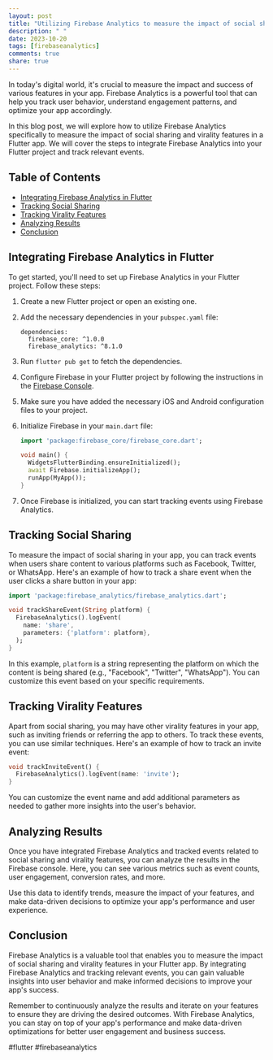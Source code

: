 ```yaml
---
layout: post
title: "Utilizing Firebase Analytics to measure the impact of social sharing and virality features in a Flutter app"
description: " "
date: 2023-10-20
tags: [firebaseanalytics]
comments: true
share: true
---
```


In today's digital world, it's crucial to measure the impact and success of various features in your app. Firebase Analytics is a powerful tool that can help you track user behavior, understand engagement patterns, and optimize your app accordingly.

In this blog post, we will explore how to utilize Firebase Analytics specifically to measure the impact of social sharing and virality features in a Flutter app. We will cover the steps to integrate Firebase Analytics into your Flutter project and track relevant events.

## Table of Contents
- [Integrating Firebase Analytics in Flutter](#integrate-firebase-analytics-in-flutter)
- [Tracking Social Sharing](#tracking-social-sharing)
- [Tracking Virality Features](#tracking-virality-features)
- [Analyzing Results](#analyzing-results)
- [Conclusion](#conclusion)

## Integrating Firebase Analytics in Flutter

To get started, you'll need to set up Firebase Analytics in your Flutter project. Follow these steps:

1. Create a new Flutter project or open an existing one.
2. Add the necessary dependencies in your `pubspec.yaml` file:

   ```
   dependencies:
     firebase_core: ^1.0.0
     firebase_analytics: ^8.1.0
   ```
   
3. Run `flutter pub get` to fetch the dependencies.
4. Configure Firebase in your Flutter project by following the instructions in the [Firebase Console](https://console.firebase.google.com/).
5. Make sure you have added the necessary iOS and Android configuration files to your project.
6. Initialize Firebase in your `main.dart` file:

   ```dart
   import 'package:firebase_core/firebase_core.dart';

   void main() {
     WidgetsFlutterBinding.ensureInitialized();
     await Firebase.initializeApp();
     runApp(MyApp());
   }
   ```

7. Once Firebase is initialized, you can start tracking events using Firebase Analytics.

## Tracking Social Sharing

To measure the impact of social sharing in your app, you can track events when users share content to various platforms such as Facebook, Twitter, or WhatsApp. Here's an example of how to track a share event when the user clicks a share button in your app:

```dart
import 'package:firebase_analytics/firebase_analytics.dart';

void trackShareEvent(String platform) {
  FirebaseAnalytics().logEvent(
    name: 'share',
    parameters: {'platform': platform},
  );
}
```

In this example, `platform` is a string representing the platform on which the content is being shared (e.g., "Facebook", "Twitter", "WhatsApp"). You can customize this event based on your specific requirements.

## Tracking Virality Features

Apart from social sharing, you may have other virality features in your app, such as inviting friends or referring the app to others. To track these events, you can use similar techniques. Here's an example of how to track an invite event:

```dart
void trackInviteEvent() {
  FirebaseAnalytics().logEvent(name: 'invite');
}
```

You can customize the event name and add additional parameters as needed to gather more insights into the user's behavior.

## Analyzing Results

Once you have integrated Firebase Analytics and tracked events related to social sharing and virality features, you can analyze the results in the Firebase console. Here, you can see various metrics such as event counts, user engagement, conversion rates, and more.

Use this data to identify trends, measure the impact of your features, and make data-driven decisions to optimize your app's performance and user experience.

## Conclusion

Firebase Analytics is a valuable tool that enables you to measure the impact of social sharing and virality features in your Flutter app. By integrating Firebase Analytics and tracking relevant events, you can gain valuable insights into user behavior and make informed decisions to improve your app's success.

Remember to continuously analyze the results and iterate on your features to ensure they are driving the desired outcomes. With Firebase Analytics, you can stay on top of your app's performance and make data-driven optimizations for better user engagement and business success.

#flutter #firebaseanalytics